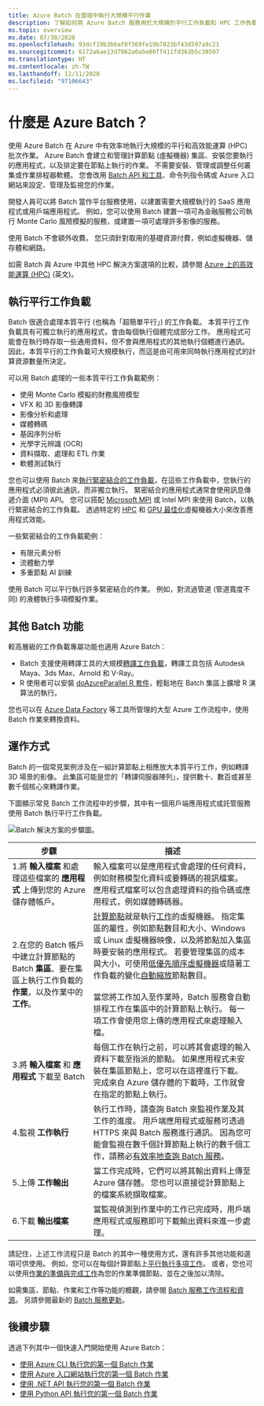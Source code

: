 ```yaml
---
title: Azure Batch 在雲端中執行大規模平行作業
description: 了解如何將 Azure Batch 服務用於大規模的平行工作負載和 HPC 工作負載
ms.topic: overview
ms.date: 07/30/2020
ms.openlocfilehash: 93dcf19b3b6af0f369fe19b7823bf43d597a9c21
ms.sourcegitcommit: 6172a6ae13d7062a0a5e00ff411fd363b5c38597
ms.translationtype: HT
ms.contentlocale: zh-TW
ms.lasthandoff: 12/11/2020
ms.locfileid: "97106643"
---
```

# <a name="what-is-azure-batch"></a>什麼是 Azure Batch？

使用 Azure Batch 在 Azure 中有效率地執行大規模的平行和高效能運算 (HPC) 批次作業。 Azure Batch 會建立和管理計算節點 (虛擬機器) 集區、安裝您要執行的應用程式，以及排定要在節點上執行的作業。 不需要安裝、管理或調整任何叢集或作業排程器軟體。 您會改用 [Batch API 和工具](batch-apis-tools.md)、命令列指令碼或 Azure 入口網站來設定、管理及監視您的作業。

開發人員可以將 Batch 當作平台服務使用，以建置需要大規模執行的 SaaS 應用程式或用戶端應用程式。 例如，您可以使用 Batch 建置一項可為金融服務公司執行 Monte Carlo 風險模擬的服務，或建置一項可處理許多影像的服務。

使用 Batch 不會額外收費。 您只須針對取用的基礎資源付費，例如虛擬機器、儲存體和網路。

如需 Batch 與 Azure 中其他 HPC 解決方案選項的比較，請參閱 [Azure 上的高效能運算 (HPC)](/azure/architecture/topics/high-performance-computing/) \(英文\)。

## <a name="run-parallel-workloads"></a>執行平行工作負載

Batch 很適合處理本質平行 (也稱為「超簡單平行」) 的工作負載。 本質平行工作負載具有可獨立執行的應用程式，會由每個執行個體完成部分工作。 應用程式可能會在執行時存取一些通用資料，但不會與應用程式的其他執行個體進行通訊。 因此，本質平行的工作負載可大規模執行，而這是由可用來同時執行應用程式的計算資源數量所決定。

可以用 Batch 處理的一些本質平行工作負載範例：

- 使用 Monte Carlo 模擬的財務風險模型
- VFX 和 3D 影像轉譯
- 影像分析和處理
- 媒體轉碼
- 基因序列分析
- 光學字元辨識 (OCR)
- 資料擷取、處理和 ETL 作業
- 軟體測試執行

您也可以使用 Batch 來[執行緊密結合的工作負載](batch-mpi.md)，在這些工作負載中，您執行的應用程式必須彼此通訊，而非獨立執行。 緊密結合的應用程式通常會使用訊息傳遞介面 (MPI) API。 您可以搭配 [Microsoft MPI](/message-passing-interface/microsoft-mpi) 或 Intel MPI 來使用 Batch，以執行緊密結合的工作負載。 透過特定的 [HPC](../virtual-machines/sizes-hpc.md) 和 [GPU 最佳化](../virtual-machines/sizes-gpu.md)虛擬機器大小來改善應用程式效能。

一些緊密結合的工作負載範例：

- 有限元素分析
- 流體動力學
- 多重節點 AI 訓練

使用 Batch 可以平行執行許多緊密結合的作業。 例如，對流過管道 (管道寬度不同) 的液體執行多項模擬作業。

## <a name="additional-batch-capabilities"></a>其他 Batch 功能

較高層級的工作負載專屬功能也適用 Azure Batch：

- Batch 支援使用轉譯工具的大規模[轉譯工作負載](batch-rendering-service.md)，轉譯工具包括 Autodesk Maya、3ds Max、Arnold 和 V-Ray。 
- R 使用者可以安裝 [doAzureParallel R 套件](https://github.com/Azure/doAzureParallel)，輕鬆地在 Batch 集區上擴增 R 演算法的執行。

您也可以在 [Azure Data Factory](../data-factory/transform-data-using-dotnet-custom-activity.md) 等工具所管理的大型 Azure 工作流程中，使用 Batch 作業來轉換資料。

## <a name="how-it-works"></a>運作方式

Batch 的一個常見案例涉及在一組計算節點上相應放大本質平行工作，例如轉譯 3D 場景的影像。 此集區可能是您的「轉譯伺服器陣列」，提供數十、數百或甚至數千個核心來轉譯作業。

下圖顯示常見 Batch 工作流程中的步驟，其中有一個用戶端應用程式或託管服務使用 Batch 執行平行工作負載。

![Batch 解決方案的步驟圖。](./media/batch-technical-overview/tech_overview_03.png)

|步驟  |描述  |
|---------|---------|
|1.將 **輸入檔案** 和處理這些檔案的 **應用程式** 上傳到您的 Azure 儲存體帳戶。     |輸入檔案可以是應用程式會處理的任何資料，例如財務模型化資料或要轉碼的視訊檔案。 應用程式檔案可以包含處理資料的指令碼或應用程式，例如媒體轉碼器。|
|2.在您的 Batch 帳戶中建立計算節點的 Batch **集區**、要在集區上執行工作負載的 **作業**，以及作業中的 **工作**。     | [計算節點](nodes-and-pools.md)就是執行[工作](jobs-and-tasks.md)的虛擬機器。 指定集區的屬性，例如節點數目和大小、Windows 或 Linux 虛擬機器映像，以及將節點加入集區時要安裝的應用程式。 若要管理集區的成本與大小，可使用[低優先順序虛擬機器](batch-low-pri-vms.md)或隨著工作負載的變化[自動縮放](batch-automatic-scaling.md)節點數目。 <br/><br/>當您將工作加入至作業時，Batch 服務會自動排程工作在集區中的計算節點上執行。 每一項工作會使用您上傳的應用程式來處理輸入檔。 |
|3.將 **輸入檔案** 和 **應用程式** 下載至 Batch     |每個工作在執行之前，可以將其會處理的輸入資料下載至指派的節點。 如果應用程式未安裝在集區節點上，您可以在這裡進行下載。 完成來自 Azure 儲存體的下載時，工作就會在指定的節點上執行。|
|4.監視 **工作執行**     |執行工作時，請查詢 Batch 來監視作業及其工作的進度。 用戶端應用程式或服務可透過 HTTPS 來與 Batch 服務進行通訊。 因為您可能會監視在數千個計算節點上執行的數千個工作，請務必[有效率地查詢 Batch 服務](batch-efficient-list-queries.md)。|
|5.上傳 **工作輸出**     |當工作完成時，它們可以將其輸出資料上傳至 Azure 儲存體。 您也可以直接從計算節點上的檔案系統擷取檔案。|
|6.下載 **輸出檔案**     |當監視偵測到作業中的工作已完成時，用戶端應用程式或服務即可下載輸出資料來進一步處理。|

請記住，上述工作流程只是 Batch 的其中一種使用方式，還有許多其他功能和選項可供使用。 例如，您可以在每個計算節點上[平行執行多項工作](batch-parallel-node-tasks.md)。 或者，您也可以使用[作業的準備與完成工作](batch-job-prep-release.md)為您的作業準備節點，並在之後加以清除。

如需集區、節點、作業和工作等功能的概觀，請參閱 [Batch 服務工作流程和資源](batch-service-workflow-features.md)。 另請參閱最新的 [Batch 服務更新](https://azure.microsoft.com/updates/?product=batch)。

## <a name="next-steps"></a>後續步驟

透過下列其中一個快速入門開始使用 Azure Batch：
- [使用 Azure CLI 執行您的第一個 Batch 作業](quick-create-cli.md)
- [使用 Azure 入口網站執行您的第一個 Batch 作業](quick-create-portal.md)
- [使用 .NET API 執行您的第一個 Batch 作業](quick-run-dotnet.md)
- [使用 Python API 執行您的第一個 Batch 作業](quick-run-python.md)
